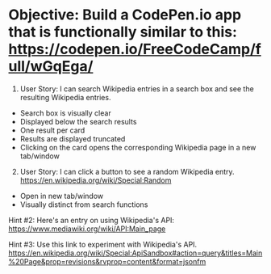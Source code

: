 # Objective: Build a CodePen.io app that is functionally similar to this: https://codepen.io/FreeCodeCamp/full/wGqEga/

1. User Story: I can search Wikipedia entries in a search box and see the resulting Wikipedia entries.

* Search box is visually clear
* Displayed below the search results
* One result per card
* Results are displayed truncated
* Clicking on the card opens the corresponding Wikipedia page in a new tab/window


2. User Story: I can click a button to see a random Wikipedia entry.
https://en.wikipedia.org/wiki/Special:Random
* Open in new tab/window
* Visually distinct from search functions

Hint #2: Here's an entry on using Wikipedia's API: https://www.mediawiki.org/wiki/API:Main_page

Hint #3: Use this link to experiment with Wikipedia's API.
https://en.wikipedia.org/wiki/Special:ApiSandbox#action=query&titles=Main%20Page&prop=revisions&rvprop=content&format=jsonfm
